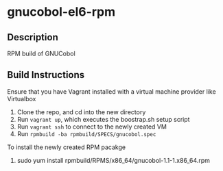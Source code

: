 gnucobol-el6-rpm
================

Description
-----------

RPM build of GNUCobol

Build Instructions
------------------

Ensure that you have Vagrant installed with a virtual machine provider like Virtualbox

1. Clone the repo, and cd into the new directory
2. Run `vagrant up`, which executes the boostrap.sh setup script
3. Run `vagrant ssh` to connect to the newly created VM
4. Run `rpmbuild -ba rpmbuild/SPECS/gnucobol.spec`

To install the newly created RPM pacakge
1. sudo yum install rpmbuild/RPMS/x86_64/gnucobol-1.1-1.x86_64.rpm
